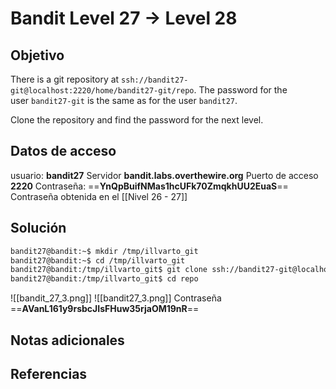 # Bandit Level 27 → Level 28

## Objetivo
There is a git repository at `ssh://bandit27-git@localhost:2220/home/bandit27-git/repo`. The password for the user `bandit27-git` is the same as for the user `bandit27`.

Clone the repository and find the password for the next level.
## Datos de acceso
usuario: **bandit27**
Servidor **bandit.labs.overthewire.org**
Puerto de acceso **2220**
Contraseña:  ==**YnQpBuifNMas1hcUFk70ZmqkhUU2EuaS**==
Contraseña obtenida en el [[Nivel 26 - 27]]
## Solución
``` bash
bandit27@bandit:~$ mkdir /tmp/illvarto_git
bandit27@bandit:~$ cd /tmp/illvarto_git                                            bandit27@bandit:/tmp/illvarto_git$
bandit27@bandit:/tmp/illvarto_git$ git clone ssh://bandit27-git@localhost:2220/home/bandit27-git/repo
bandit27@bandit:/tmp/illvarto_git$ cd repo                                         bandit27@bandit:/tmp/illvarto_git/repo$ ls -la                                     total 16                                                                           bandit27@bandit:/tmp/illvarto_git/repo$                                            drwxrwxr-x 3 bandit27 bandit27 4096 Sep  6 14:28 ..                                drwxrwxr-x 8 bandit27 bandit27 4096 Sep  6 14:29 .git                              -rw-rw-r-- 1 bandit27 bandit27   68 Sep  6 14:29 README                            bandit27@bandit:/tmp/illvarto_git/repo$ cat README                                 The password to the next level is: AVanL161y9rsbcJIsFHuw35rjaOM19nR                bandit27@bandit:/tmp/illvarto_git/repo$
```
![[bandit_27_3.png]]
![[bandit27_3.png]]
Contraseña ==**AVanL161y9rsbcJIsFHuw35rjaOM19nR**==

## Notas adicionales

## Referencias
